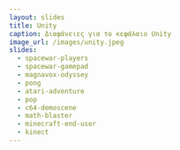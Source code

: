 ```yaml
---
layout: slides
title: Unity
caption: Διαφάνειες για το κεφάλαιο Unity
image_url: /images/unity.jpeg
slides:
  - spacewar-players
  - spacewar-gamepad
  - magnavox-odyssey
  - pong
  - atari-adventure
  - pop
  - c64-demoscene
  - math-blaster
  - minecraft-end-user
  - kinect
---
```

